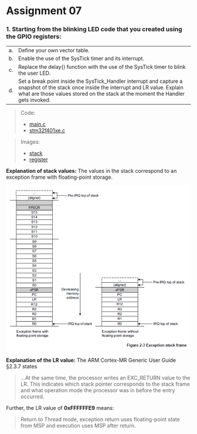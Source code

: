 # Assignment 07

### 1. Starting from the blinking LED code that you created using the GPIO registers:
| | |
|:-:|:-|
| a. | Define your own vector table. |
| b. | Enable the use of the SysTick timer and its interrupt. |
| c. | Replace the delay() function with the use of the SysTick timer to blink the user LED. |
| d. | Set a break point inside the SysTick_Handler interrupt and capture a snapshot of the stack once inside the interrupt and LR value. Explain what are those values stored on the stack at the moment the Handler gets invoked. |

> Code:
>  - [main.c](problem01/main.c)
>  - [stm32f401xe.c](problem01/stm32f401xe.c)

> Images:
>  - [stack](problem01/stack.png)
>  - [register](problem01/register.png)

<b>Explanation of stack values:</b>
The values in the stack correspond to an exception frame with floating-point storage.

![exc_stack_frame](../images/exc_stack_frame.png)

<b>Explanation of the LR value:</b>
The ARM Cortex-MR Generic User Guide &sect;2.3.7 states

> ...At the same time, the processor writes an EXC_RETURN value to the LR. This indicates which stack pointer corresponds to the stack frame and what operation mode the processor was in before the entry occurred.

Further, the LR value of <b>0xFFFFFFE9</b> means:

> Return to Thread mode, exception return uses floating-point state from MSP and execution uses MSP after return.